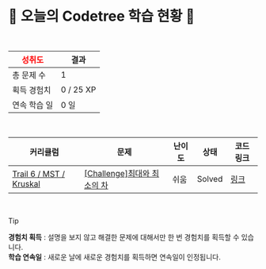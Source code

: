 # 🌲 오늘의 Codetree 학습 현황 🌲

<br />

| <span style="color:red;display:block;text-align:center;"> **성취도**</span> | 결과 |
|---|---|
| 총 문제 수 | 1 |
| 획득 경험치 | 0 / 25 XP |
| 연속 학습 일 | 0 일 |

<br />

|커리큘럼|문제|난이도|상태|코드 링크|
|---|---|---|---|---|
|[Trail 6 / MST / Kruskal](https://www.codetree.ai/trail-info/intermediate-high/)|[[Challenge]최대와 최소의 차](https://www.codetree.ai/trails/complete/curated-cards/challenge-difference-between-max-and-min/)|쉬움|Solved|[링크](https://github.com/JustHoIt/codetree-TILs/blob/main/250129/%EC%B5%9C%EB%8C%80%EC%99%80%20%EC%B5%9C%EC%86%8C%EC%9D%98%20%EC%B0%A8/difference-between-max-and-min.java)|


<br />

> [!TIP]
> **경험치 획득** : 설명을 보지 않고 해결한 문제에 대해서만 한 번 경험치를 획득할 수 있습니다.  
> **학습 연속일** : 새로운 날에 새로운 경험치를 획득하면 연속일이 인정됩니다.

